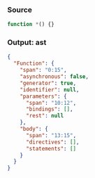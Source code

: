 ### Source
```js parse:expr
function *() {}
```

### Output: ast
```json
{
  "Function": {
    "span": "0:15",
    "asynchronous": false,
    "generator": true,
    "identifier": null,
    "parameters": {
      "span": "10:12",
      "bindings": [],
      "rest": null
    },
    "body": {
      "span": "13:15",
      "directives": [],
      "statements": []
    }
  }
}
```
